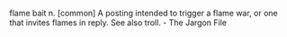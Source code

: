 flame bait n. [common] A posting intended to trigger a flame war, or one that invites flames in reply. See also troll. - The Jargon File
